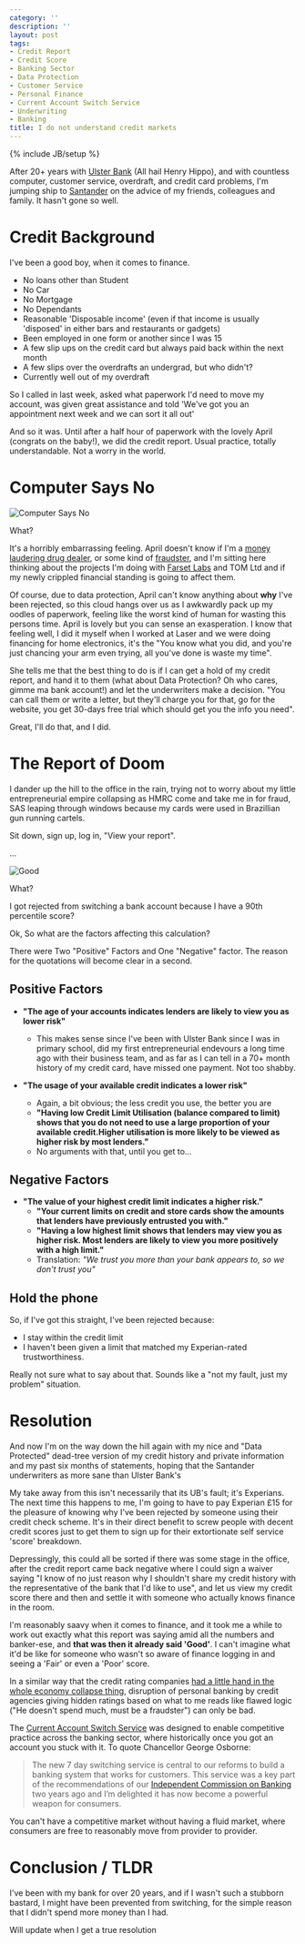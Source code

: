 ```yaml
---
category: ''
description: ''
layout: post
tags:
- Credit Report
- Credit Score
- Banking Sector
- Data Protection
- Customer Service
- Personal Finance
- Current Account Switch Service
- Underwriting
- Banking
title: I do not understand credit markets
---
```


{% include JB/setup %}

After 20+ years with [Ulster Bank](http://www.ulsterbank.co.uk) (All hail Henry Hippo), and with countless computer, customer service, overdraft, and credit card problems, I'm jumping ship to [Santander](http://www.santander.co.uk) on the advice of my friends, colleagues and family. It hasn't gone so well.

# Credit Background

I've been a good boy, when it comes to finance.

* No loans other than Student
* No Car
* No Mortgage
* No Dependants
* Reasonable 'Disposable income' (even if that income is usually 'disposed' in either bars and restaurants or gadgets)
* Been employed in one form or another since I was 15
* A few slip ups on the credit card but always paid back within the next month
* A few slips over the overdrafts an undergrad, but who didn't?
* Currently well out of my overdraft

So I called in last week, asked what paperwork I'd need to move my account, was given great assistance and told 'We've got you an appointment next week and we can sort it all out'

And so it was. Until after a half hour of paperwork with the lovely April (congrats on the baby!), we did the credit report. Usual practice, totally understandable. Not a worry in the world.

# Computer Says No

![Computer Says No](/uploads/2014/computersaysno.jpg)

What?

It's a horribly embarrassing feeling. April doesn't know if I'm a [money laudering drug dealer](http://www.bbc.co.uk/news/business-18880269), or some kind of [fraudster](http://www.heraldscotland.com/news/home-news/rbs-facing-8bn-loss-after-latest-mis-selling-scandal.23288486), and I'm sitting here thinking about the projects I'm doing with [Farset Labs](http://farsetlabs.org.uk) and TOM Ltd and if my newly crippled financial standing is going to affect them.

Of course, due to data protection, April can't know anything about **why** I've been rejected, so this cloud hangs over us as I awkwardly pack up my oodles of paperwork, feeling like the worst kind of human for wasting this persons time. April is lovely but you can sense an exasperation. I know that feeling well, I did it myself when I worked at Laser and we were doing financing for home electronics, it's the "You know what you did, and you're just chancing your arm even trying, all you've done is waste my time".

She tells me that the best thing to do is if I can get a hold of my credit report, and hand it to them (what about Data Protection? Oh who cares, gimme ma bank account!) and let the underwriters make a decision. "You can call them or write a letter, but they'll charge you for that, go for the website, you get 30-days free trial which should get you the info you need".

Great, I'll do that, and I did.

# The Report of Doom

I dander up the hill to the office in the rain, trying not to worry about my little entrepreneurial empire collapsing as HMRC come and take me in for fraud, SAS leaping through windows because my cards were used in Brazillian gun running cartels.

Sit down, sign up, log in, "View your report".

...

![Good](/uploads/2014/good.png)

What?

I got rejected from switching a bank account because I have a 90th percentile score?

Ok, So what are the factors affecting this calculation?

There were Two "Positive" Factors and One "Negative" factor. The reason for the quotations will become clear in a second.

## Positive Factors

* **"The age of your accounts indicates lenders are likely to view you as lower risk"**
  * This makes sense since I've been with Ulster Bank since I was in primary school, did my first entrepreneurial endevours a long time ago with their business team, and as far as I can tell in a 70+ month history of my credit card, have missed one payment. Not too shabby.

* **"The usage of your available credit indicates a lower risk"**
  * Again, a bit obvious; the less credit you use, the better you are
  * **"Having low Credit Limit Utilisation (balance compared to limit) shows that you do not need to use a large proportion of your available credit.Higher utilisation is more likely to be viewed as higher risk by most lenders."**
  * No arguments with that, until you get to...

## Negative Factors

* **"The value of your highest credit limit indicates a higher risk."**
  * **"Your current limits on credit and store cards show the amounts that lenders have previously entrusted you with."**
  * **"Having a low highest limit shows that lenders may view you as higher risk. Most lenders are likely to view you more positively with a high limit."**
  * Translation: *"We trust you more than your bank appears to, so we don't trust you"*


## Hold the phone

So, if I've got this straight, I've been rejected because:

* I stay within the credit limit
* I haven't been given a limit that matched my Experian-rated trustworthiness.

Really not sure what to say about that. Sounds like a "not my fault, just my problem" situation.

# Resolution

And now I'm on the way down the hill again with my nice and "Data Protected" dead-tree version of my credit history and private information and my past six months of statements, hoping that the Santander underwriters as more sane than Ulster Bank's

My take away from this isn't necessarily that its UB's fault; it's Experians. The next time this happens to me, I'm going to have to pay Experian £15 for the pleasure of knowing why I've been rejected by someone using their credit check scheme. It's in their direct benefit to screw people with decent credit scores just to get them to sign up for their extortionate self service 'score' breakdown.

Depressingly, this could all be sorted if there was some stage in the office, after the credit report came back negative where I could sign a waiver saying "I know of no just reason why I shouldn't share my credit history with the representative of the bank that I'd like to use", and let us view my credit score there and then and settle it with someone who actually knows finance in the room.

I'm reasonably saavy when it comes to finance, and it took me a while to work out exactly what this report was saying amid all the numbers and banker-ese, and **that was then it already said 'Good'**. I can't imagine what it'd be like for someone who wasn't so aware of finance logging in and seeing a 'Fair' or even a 'Poor' score.

In a similar way that the credit rating companies [had a little hand in the whole economy collapse thing](http://en.wikipedia.org/wiki/Credit_rating_agencies_and_the_subprime_crisis), disruption of personal banking by credit agencies giving hidden ratings based on what to me reads like flawed logic ("He doesn't spend much, must be a fraudster") can only be bad.

The [Current Account Switch Service](https://www.gov.uk/government/news/bank-account-switching-service-set-to-launch) was designed to enable competitive practice across the banking sector, where historically once you got an account you stuck with it. To quote Chancellor George Osborne:

> The new 7 day switching service is central to our reforms to build a banking system that works for customers. This service was a key part of the recommendations of our [Independent Commission on Banking](http://www.parliament.uk/business/committees/committees-a-z/commons-select/treasury-committee/inquiries1/icb-final-report/) two years ago and I’m delighted it has now become a powerful weapon for consumers.

You can't have a competitive market without having a fluid market, where consumers are free to reasonably move from provider to provider.

# Conclusion / TLDR

I've been with my bank for over 20 years, and if I wasn't such a stubborn bastard, I might have been prevented from switching, for the simple reason that I didn't spend more money than I had.

Will update when I get a true resolution
